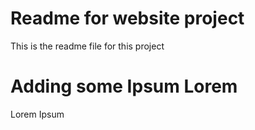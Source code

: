 # Readme for website project

This is the readme file for this project

# Adding some Ipsum Lorem

Lorem Ipsum
